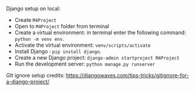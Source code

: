 

Django setup on local:
* Create `M4Project`
* Open to `M4Project` folder from terminal
* Create a virtual environment: in terminal enter the following command: `python -m venv env`.
* Activate the virtual environment: `venv/scripts/activate`
* Install Django : `pip install django`.
* Create a new Django project: `django-admin startproject M4Project`
* Run the development server: `python manage.py runserver`

GIt ignore setup credits: https://djangowaves.com/tips-tricks/gitignore-for-a-django-project/
